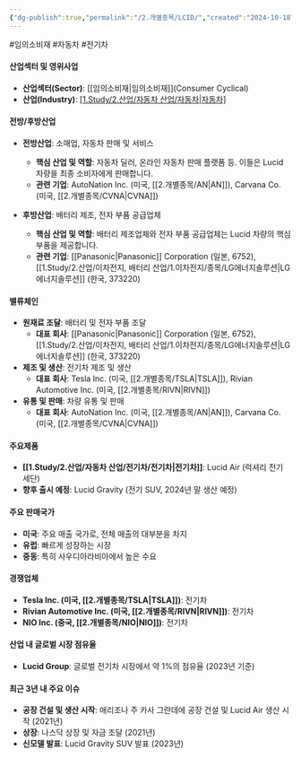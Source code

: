 ```yaml
---
{"dg-publish":true,"permalink":"/2.개별종목/LCID/","created":"2024-10-18T14:52:39.826+09:00","updated":"2025-07-29T21:37:04.837+09:00"}
---
```


#임의소비재 #자동차 #전기차 

#### 산업섹터 및 영위사업

- **산업섹터(Sector)**: [[임의소비재\|임의소비재]](Consumer Cyclical)
- **산업(Industry)**: [[1.Study/2.산업/자동차 산업/자동차\|자동차]](Automotive)

#### 전방/후방산업

- **전방산업**: 소매업, 자동차 판매 및 서비스
    - **핵심 산업 및 역할**: 자동차 딜러, 온라인 자동차 판매 플랫폼 등. 이들은 Lucid 차량을 최종 소비자에게 판매합니다.
    - **관련 기업**: AutoNation Inc. (미국, [[2.개별종목/AN\|AN]]), Carvana Co. (미국, [[2.개별종목/CVNA\|CVNA]])
      
- **후방산업**: 배터리 제조, 전자 부품 공급업체
    - **핵심 산업 및 역할**: 배터리 제조업체와 전자 부품 공급업체는 Lucid 차량의 핵심 부품을 제공합니다.
    - **관련 기업**: [[Panasonic\|Panasonic]] Corporation (일본, 6752), [[1.Study/2.산업/이차전지, 배터리 산업/1.이차전지/종목/LG에너지솔루션\|LG에너지솔루션]] (한국, 373220)

#### 밸류체인

- **원재료 조달**: 배터리 및 전자 부품 조달
    - **대표 회사**: [[Panasonic\|Panasonic]] Corporation (일본, 6752),[[1.Study/2.산업/이차전지, 배터리 산업/1.이차전지/종목/LG에너지솔루션\|LG에너지솔루션]] (한국, 373220)
- **제조 및 생산**: 전기차 제조 및 생산
    - **대표 회사**: Tesla Inc. (미국, [[2.개별종목/TSLA\|TSLA]]), Rivian Automotive Inc. (미국, [[2.개별종목/RIVN\|RIVN]])
- **유통 및 판매**: 차량 유통 및 판매
    - **대표 회사**: AutoNation Inc. (미국, [[2.개별종목/AN\|AN]]), Carvana Co. (미국, [[2.개별종목/CVNA\|CVNA]])

#### 주요제품

- **[[1.Study/2.산업/자동차 산업/전기차/전기차\|전기차]]**: Lucid Air (럭셔리 전기 세단)
- **향후 출시 예정**: Lucid Gravity (전기 SUV, 2024년 말 생산 예정)

#### 주요 판매국가

- **미국**: 주요 매출 국가로, 전체 매출의 대부분을 차지
- **유럽**: 빠르게 성장하는 시장
- **중동**: 특히 사우디아라비아에서 높은 수요

#### 경쟁업체

- **Tesla Inc. (미국, [[2.개별종목/TSLA\|TSLA]])**: 전기차
- **Rivian Automotive Inc. (미국, [[2.개별종목/RIVN\|RIVN]])**: 전기차
- **NIO Inc. (중국, [[2.개별종목/NIO\|NIO]])**: 전기차

#### 산업 내 글로벌 시장 점유율

- **Lucid Group**: 글로벌 전기차 시장에서 약 1%의 점유율 (2023년 기준)

#### 최근 3년 내 주요 이슈

- **공장 건설 및 생산 시작**: 애리조나 주 카사 그란데에 공장 건설 및 Lucid Air 생산 시작 (2021년)
- **상장**: 나스닥 상장 및 자금 조달 (2021년)
- **신모델 발표**: Lucid Gravity SUV 발표 (2023년)